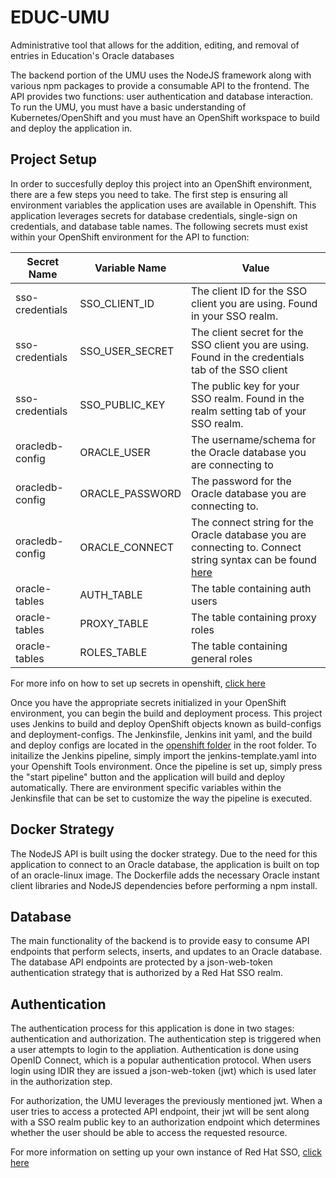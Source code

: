 # EDUC-UMU
Administrative tool that allows for the addition, editing, and removal of entries in Education's Oracle databases

The backend portion of the UMU uses the NodeJS framework along with various npm packages to provide a consumable API to the frontend. The API provides two functions: user authentication and database interaction. To run the UMU, you must have a basic understanding of Kubernetes/OpenShift and you must have an OpenShift workspace to build and deploy the application in.

## Project Setup
In order to succesfully deploy this project into an OpenShift environment, there are a few steps you need to take. The first step is ensuring all environment variables the application uses are available in Openshift. This application leverages secrets for database credentials, single-sign on credentials, and database table names. The following secrets must exist within your OpenShift environment for the API to function:

| Secret Name | Variable Name | Value |
| --- | --- | --- |
| sso-credentials | SSO_CLIENT_ID | The client ID for the SSO client you are using. Found in your SSO realm. |
| sso-credentials | SSO_USER_SECRET | The client secret for the SSO client you are using. Found in the credentials tab of the SSO client |
| sso-credentials | SSO_PUBLIC_KEY | The public key for your SSO realm. Found in the realm setting tab of your SSO realm. |
| oracledb-config | ORACLE_USER | The username/schema for the Oracle database you are connecting to |
| oracledb-config | ORACLE_PASSWORD | The password for the Oracle database you are connecting to. |
| oracledb-config | ORACLE_CONNECT | The connect string for the Oracle database you are connecting to. Connect string syntax can be found [here](https://github.com/oracle/node-oracledb/blob/master/doc/api.md) |
| oracle-tables | AUTH_TABLE | The table containing auth users |
| oracle-tables | PROXY_TABLE | The table containing proxy roles |
| oracle-tables | ROLES_TABLE | The table containing general roles |

For more info on how to set up secrets in openshift, [click here](https://docs.openshift.com/container-platform/3.5/dev_guide/secrets.html)

Once you have the appropriate secrets initialized in your OpenShift environment, you can begin the build and deployment process. This project uses Jenkins to build and deploy OpenShift objects known as build-configs and deployment-configs. The Jenkinsfile, Jenkins init yaml, and the build and deploy configs are located in the [openshift folder](https://github.com/bcgov/EDUC-UMU/tree/master/openshift) in the root folder. To initailize the Jenkins pipeline, simply import the jenkins-template.yaml into your Openshift Tools environment. Once the pipeline is set up, simply press the "start pipeline" button and the application will build and deploy automatically. There are environment specific variables within the Jenkinsfile that can be set to customize the way the pipeline is executed.

## Docker Strategy
The NodeJS API is built using the docker strategy. Due to the need for this application to connect to an Oracle database, the application is built on top of an oracle-linux image. The Dockerfile adds the necessary Oracle instant client libraries and NodeJS dependencies before performing a npm install. 

## Database
The main functionality of the backend is to provide easy to consume API endpoints that perform selects, inserts, and updates to an Oracle database. The database API endpoints are protected by a json-web-token authentication strategy that is authorized by a Red Hat SSO realm.

## Authentication
The authentication process for this application is done in two stages: authentication and authorization. The authentication step is triggered when a user attempts to login to the appliation. Authentication is done using OpenID Connect, which is a popular authentication protocol. When users login using IDIR they are issued a json-web-token (jwt) which is used later in the authorization step.

For authorization, the UMU leverages the previously mentioned jwt. When a user tries to access a protected API endpoint, their jwt will be sent along with a SSO realm public key to an authorization endpoint which determines whether the user should be able to access the requested resource.

For more information on setting up your own instance of Red Hat SSO, [click here](https://developer.gov.bc.ca/Requesting-a-SSO-Realm-to-be-created)